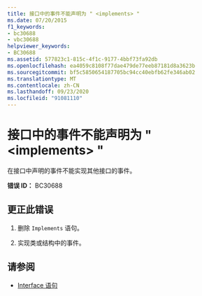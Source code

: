 ```yaml
---
title: 接口中的事件不能声明为 " <implements> "
ms.date: 07/20/2015
f1_keywords:
- bc30688
- vbc30688
helpviewer_keywords:
- BC30688
ms.assetid: 577823c1-815c-4f1c-9177-4bbf73fa92db
ms.openlocfilehash: ea4059c8108f77dae479de77eeb87181d8a3623b
ms.sourcegitcommit: bf5c5850654187705bc94cc40ebfb62fe346ab02
ms.translationtype: MT
ms.contentlocale: zh-CN
ms.lasthandoff: 09/23/2020
ms.locfileid: "91081110"
---
```

# <a name="events-in-interfaces-cannot-be-declared-implements"></a>接口中的事件不能声明为 " \<implements> "

在接口中声明的事件不能实现其他接口的事件。  
  
 **错误 ID：** BC30688  
  
## <a name="to-correct-this-error"></a>更正此错误  
  
1. 删除 `Implements` 语句。  
  
2. 实现类或结构中的事件。  
  
## <a name="see-also"></a>请参阅

- [Interface 语句](../language-reference/statements/interface-statement.md)
